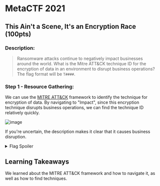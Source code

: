 # MetaCTF 2021
## This Ain't a Scene, It's an Encryption Race (100pts)
### Description: 
>Ransomware attacks continue to negatively impact businesses around the world. What is the Mitre ATT&CK technique ID for the encryption of data in an environment to disrupt business operations?
The flag format will be `T####`.

### Step 1 - Resource Gathering:
We can use the [MITRE ATT&CK](https://attack.mitre.org/techniques/enterprise/) framework to identify the technique for encryption of data.
By navigating to "Impact", since this encryption technique disrupts business operations, we can find the technique ID relatively quickly. 

![image](https://user-images.githubusercontent.com/43623870/144764551-47a24eae-8ae3-4aff-a3a2-064329b67e36.png)

If you're uncertain, the description makes it clear that it causes business disruption.

<details>
  <summary> Flag Spoiler </summary>
  T1486
</details>

## Learning Takeaways
We learned about the MITRE ATT&CK framework and how to navigate it, as well as how to find techniques.
